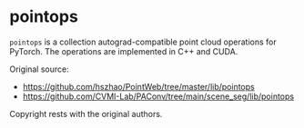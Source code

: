 # pointops

`pointops` is a collection autograd-compatible point cloud operations for PyTorch. The operations are implemented in C++ and CUDA.

Original source:

- https://github.com/hszhao/PointWeb/tree/master/lib/pointops
- https://github.com/CVMI-Lab/PAConv/tree/main/scene_seg/lib/pointops

Copyright rests with the original authors.
